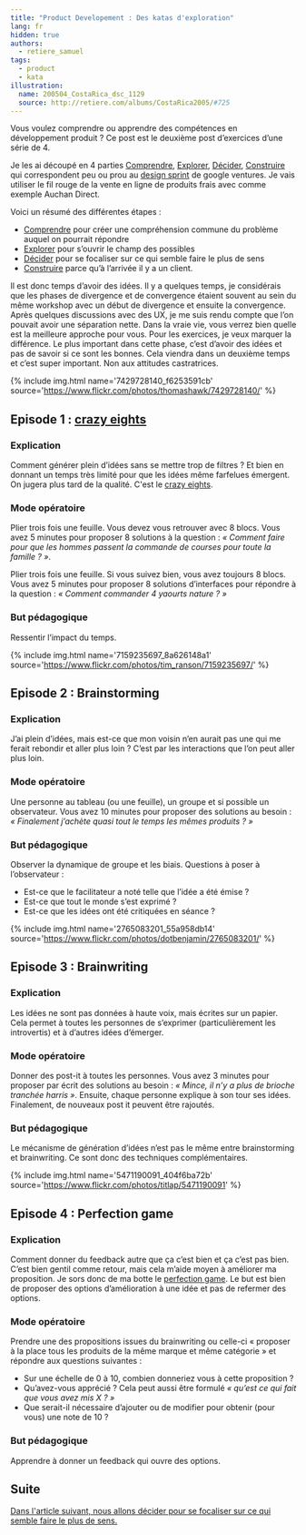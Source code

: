 ```yaml
---
title: "Product Developement : Des katas d'exploration"
lang: fr
hidden: true
authors:
  - retiere_samuel
tags:
  - product
  - kata
illustration:
  name: 200504_CostaRica_dsc_1129
  source: http://retiere.com/albums/CostaRica2005/#725
---
```

Vous voulez comprendre ou apprendre des compétences en développement produit ? Ce post est le deuxième post d’exercices d’une série de 4.

Je les ai découpé en 4 parties [Comprendre], [Explorer], [Décider], [Construire] qui correspondent peu ou prou au [design sprint] de google ventures. Je vais utiliser le fil rouge de la vente en ligne de produits frais avec comme exemple Auchan Direct.

Voici un résumé des différentes étapes :

- [Comprendre] pour créer une compréhension commune du problème auquel on pourrait répondre
- [Explorer] pour s’ouvrir le champ des possibles
- [Décider] pour se focaliser sur ce qui semble faire le plus de sens
- [Construire] parce qu’à l’arrivée il y a un client.


Il est donc temps d’avoir des idées. Il y a quelques temps, je considérais que les phases de divergence et de convergence étaient souvent au sein du même workshop avec un début de divergence et ensuite la convergence. Après quelques discussions avec des UX, je me suis rendu compte que l’on pouvait avoir une séparation nette. Dans la vraie vie, vous verrez bien quelle est la meilleure approche pour vous. Pour les exercices, je veux marquer la différence. Le plus important dans cette phase, c’est d’avoir des idées et pas de savoir si ce sont les bonnes. Cela viendra dans un deuxième temps et c’est super important. Non aux attitudes castratrices.  

{% include img.html
    name='7429728140_f6253591cb'
    source='https://www.flickr.com/photos/thomashawk/7429728140/'
%}

## Episode 1 : [crazy eights]

### Explication

Comment générer plein d’idées sans se mettre trop de filtres ? Et bien en donnant un temps très limité pour que les idées même farfelues émergent. On jugera plus tard de la qualité. C'est le [crazy eights].

### Mode opératoire

Plier trois fois une feuille. Vous devez vous retrouver avec 8 blocs. Vous avez 5 minutes pour proposer 8 solutions à la question : _« Comment faire pour que les hommes passent la commande de courses pour toute la famille ? »_.

Plier trois fois une feuille. Si vous suivez bien, vous avez toujours 8 blocs. Vous avez 5 minutes pour proposer 8 solutions d’interfaces pour répondre à la question : _« Comment commander 4 yaourts nature ? »_

### But pédagogique

Ressentir l’impact du temps.


{% include img.html
    name='7159235697_8a626148a1'
    source='https://www.flickr.com/photos/tim_ranson/7159235697/'
%}

## Episode 2 : Brainstorming

### Explication

J’ai plein d’idées, mais est-ce que mon voisin n’en aurait pas une qui me ferait rebondir et aller plus loin ? C’est par les interactions que l’on peut aller plus loin.

### Mode opératoire

Une personne au tableau (ou une feuille), un groupe et si possible un observateur. Vous avez 10 minutes pour proposer des solutions au besoin : _« Finalement j’achète quasi tout le temps les mêmes produits ? »_

### But pédagogique

Observer la dynamique de groupe et les biais. Questions à poser à l’observateur :

- Est-ce que le facilitateur a noté telle que l’idée a été émise ?
- Est-ce que tout le monde s’est exprimé ?
- Est-ce que les idées ont été critiquées en séance ?


{% include img.html
    name='2765083201_55a958db14'
    source='https://www.flickr.com/photos/dotbenjamin/2765083201/'
%}


## Episode 3 : Brainwriting

### Explication

Les idées ne sont pas données à haute voix, mais écrites sur un papier. Cela permet à toutes les personnes de s’exprimer (particulièrement les introvertis) et à d’autres idées d’émerger.

### Mode opératoire

Donner des post-it à toutes les personnes. Vous avez 3 minutes pour proposer par écrit des solutions au besoin : _« Mince, il n’y a plus de brioche tranchée harris »_.  Ensuite, chaque personne explique à son tour ses idées. Finalement, de nouveaux post it peuvent être rajoutés.

### But pédagogique

Le mécanisme de génération d’idées n’est pas le même entre brainstorming et brainwriting. Ce sont donc des techniques complémentaires.


{% include img.html
    name='5471190091_404f6ba72b'
    source='https://www.flickr.com/photos/titlap/5471190091'
%}

## Episode 4 : Perfection game

### Explication

Comment donner du feedback autre que ça c’est bien et ça c’est pas bien. C’est bien gentil comme retour, mais cela m’aide moyen à améliorer ma proposition. Je sors donc de ma botte le [perfection game]. Le but est bien de proposer des options d’amélioration à une idée et pas de refermer des options.

### Mode opératoire

Prendre une des propositions issues du brainwriting ou celle-ci « proposer à la place tous les produits de la même marque et même catégorie » et répondre aux questions suivantes :

- Sur une échelle de 0 à 10, combien donneriez vous à cette proposition ?
- Qu’avez-vous apprécié ? Cela peut aussi être formulé _« qu’est ce qui fait que vous avez mis X ? »_
- Que serait-il nécessaire d’ajouter ou de modifier pour obtenir (pour vous) une note de 10 ?

### But pédagogique

Apprendre à donner un feedback qui ouvre des options.


## Suite

[Dans l'article suivant, nous allons décider pour se focaliser sur ce qui semble faire le plus de sens.](/articles/2016/11/24/katastrophe_3_converge.html)


[design sprint]: https://library.gv.com/the-product-design-sprint-understand-day-1-e164f76e69cf#.6nykd8v0s
[Comprendre]: /articles/2016/11/24/katastrophe_1_share.html
[Explorer]: /articles/2016/11/24/katastrophe_2_diverge.html
[Décider]: /articles/2016/11/24/katastrophe_3_converge.html
[Construire]: /articles/2016/11/24/katastrophe_4_build.html
[crazy eights]: http://toolkit.adaptivelab.com/crazy-eights-in-progress/
[perfection game]: https://liveingreatness.com/core-protocols/perfection-game/
